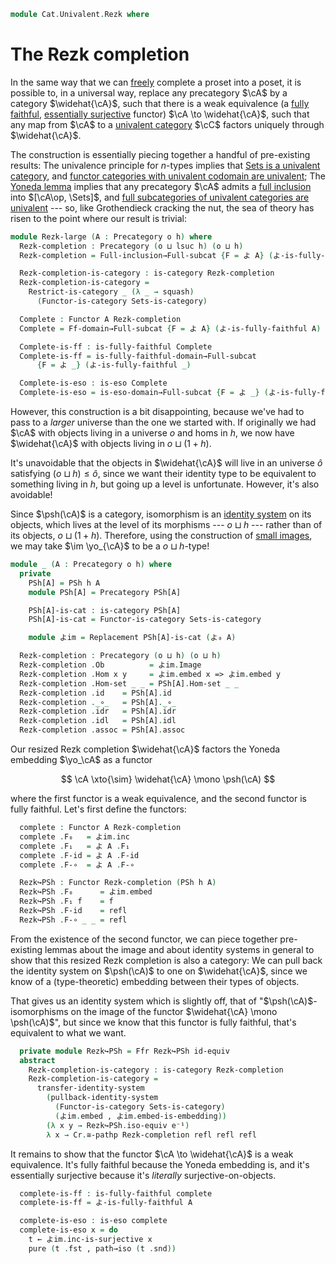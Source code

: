 <!--
```agda
{-# OPTIONS -vtc.def.fun:10 #-}
open import Cat.Functor.FullSubcategory
open import Cat.Functor.Properties
open import Cat.Instances.Functor
open import Cat.Instances.Sets
open import Cat.Functor.Hom
open import Cat.Prelude

open import Data.Image

import Cat.Functor.Reasoning.FullyFaithful as Ffr
import Cat.Reasoning as Cr
```
-->

```agda
module Cat.Univalent.Rezk where
```

<!--
```agda
private variable
  o h o' h' : Level
open Precategory
open Functor
```
-->

# The Rezk completion

In the same way that we can [freely] complete a proset into a poset, it
is possible to, in a universal way, replace any precategory $\cA$ by
a category $\widehat{\cA}$, such that there is a weak equivalence (a
[fully faithful], [essentially surjective] functor) $\cA \to
\widehat{\cA}$, such that any map from $\cA$ to a [univalent
category] $\cC$ factors uniquely through $\widehat{\cA}$.

[freely]: Cat.Functor.Adjoint.html
[fully faithful]: Cat.Functor.Properties.html#ff-functors
[essentially surjective]: Cat.Functor.Properties.html#essential-fibres
[univalent category]: Cat.Univalent.html

The construction is essentially piecing together a handful of
pre-existing results: The univalence principle for $n$-types implies
that [Sets is a univalent category][setu], and [functor categories with
univalent codomain are univalent][funcu]; The [Yoneda lemma] implies
that any precategory $\cA$ admits a [full inclusion] into
$[\cA\op, \Sets]$, and [full subcategories of univalent categories
are univalent][fullu] --- so, like Grothendieck cracking the nut, the
sea of theory has risen to the point where our result is trivial:

[setu]: Cat.Instances.Sets.html
[funcu]: Cat.Functor.Univalence.html
[Yoneda lemma]: Cat.Functor.Hom.html#the-yoneda-embedding
[full inclusion]: Cat.Functor.FullSubcategory.html#from-full-inclusions
[fullu]: Cat.Functor.FullSubcategory.html#Restrict-is-category

```agda
module Rezk-large (A : Precategory o h) where
  Rezk-completion : Precategory (o ⊔ lsuc h) (o ⊔ h)
  Rezk-completion = Full-inclusion→Full-subcat {F = よ A} (よ-is-fully-faithful A)

  Rezk-completion-is-category : is-category Rezk-completion
  Rezk-completion-is-category =
    Restrict-is-category _ (λ _ → squash)
      (Functor-is-category Sets-is-category)

  Complete : Functor A Rezk-completion
  Complete = Ff-domain→Full-subcat {F = よ A} (よ-is-fully-faithful A)

  Complete-is-ff : is-fully-faithful Complete
  Complete-is-ff = is-fully-faithful-domain→Full-subcat
      {F = よ _} (よ-is-fully-faithful _)

  Complete-is-eso : is-eso Complete
  Complete-is-eso = is-eso-domain→Full-subcat {F = よ _} (よ-is-fully-faithful _)
```

However, this construction is a bit disappointing, because we've had to
pass to a _larger_ universe than the one we started with. If originally
we had $\cA$ with objects living in a universe $o$ and homs in $h$,
we now have $\widehat{\cA}$ with objects living in $o \sqcup (1 + h)$.

It's unavoidable that the objects in $\widehat{\cA}$ will live in an
universe $\widehat{o}$ satisfying $(o \sqcup h) \le \widehat{o}$, since
we want their identity type to be equivalent to something living in $h$,
but going up a level is unfortunate. However, it's also avoidable!

Since $\psh(\cA)$ is a category, isomorphism is an [identity system]
on its objects, which lives at the level of its morphisms --- $o \sqcup h$
--- rather than of its objects, $o \sqcup (1 + h)$. Therefore, using the
construction of [small images], we may take $\im \yo_{\cA}$ to be a
$o \sqcup h$-type!

[identity system]: 1Lab.Path.IdentitySystem.html
[small images]: Data.Image.html

```agda
module _ (A : Precategory o h) where
  private
    PSh[A] = PSh h A
    module PSh[A] = Precategory PSh[A]

    PSh[A]-is-cat : is-category PSh[A]
    PSh[A]-is-cat = Functor-is-category Sets-is-category

    module よim = Replacement PSh[A]-is-cat (よ₀ A)

  Rezk-completion : Precategory (o ⊔ h) (o ⊔ h)
  Rezk-completion .Ob          = よim.Image
  Rezk-completion .Hom x y     = よim.embed x => よim.embed y
  Rezk-completion .Hom-set _ _ = PSh[A].Hom-set _ _
  Rezk-completion .id    = PSh[A].id
  Rezk-completion ._∘_   = PSh[A]._∘_
  Rezk-completion .idr   = PSh[A].idr
  Rezk-completion .idl   = PSh[A].idl
  Rezk-completion .assoc = PSh[A].assoc
```

Our resized Rezk completion $\widehat{\cA}$ factors the Yoneda
embedding $\yo_\cA$ as a functor

$$
\cA \xto{\sim} \widehat{\cA} \mono \psh(\cA)
$$

where the first functor is a weak equivalence, and the second functor is
fully faithful. Let's first define the functors:

```agda
  complete : Functor A Rezk-completion
  complete .F₀   = よim.inc
  complete .F₁   = よ A .F₁
  complete .F-id = よ A .F-id
  complete .F-∘  = よ A .F-∘

  Rezk↪PSh : Functor Rezk-completion (PSh h A)
  Rezk↪PSh .F₀      = よim.embed
  Rezk↪PSh .F₁ f    = f
  Rezk↪PSh .F-id    = refl
  Rezk↪PSh .F-∘ _ _ = refl
```

From the existence of the second functor, we can piece together
pre-existing lemmas about the image and about identity systems in
general to show that this resized Rezk completion is also a category: We
can pull back the identity system on $\psh(\cA)$ to one on
$\widehat{\cA}$, since we know of a (type-theoretic) embedding
between their types of objects.

That gives us an identity system which is slightly off, that of
"$\psh(\cA)$-isomorphisms on the image of the functor
$\widehat{\cA} \mono \psh(\cA)$", but since we know that this
functor is fully faithful, that's equivalent to what we want.

```agda
  private module Rezk↪PSh = Ffr Rezk↪PSh id-equiv
  abstract
    Rezk-completion-is-category : is-category Rezk-completion
    Rezk-completion-is-category =
      transfer-identity-system
        (pullback-identity-system
          (Functor-is-category Sets-is-category)
          (よim.embed , よim.embed-is-embedding))
        (λ x y → Rezk↪PSh.iso-equiv e⁻¹)
        λ x → Cr.≅-pathp Rezk-completion refl refl refl
```

It remains to show that the functor $\cA \to \widehat{\cA}$ is a
weak equivalence. It's fully faithful because the Yoneda embedding is,
and it's essentially surjective because it's _literally_
surjective-on-objects.

```agda
  complete-is-ff : is-fully-faithful complete
  complete-is-ff = よ-is-fully-faithful A

  complete-is-eso : is-eso complete
  complete-is-eso x = do
    t ← よim.inc-is-surjective x
    pure (t .fst , path→iso (t .snd))
```
